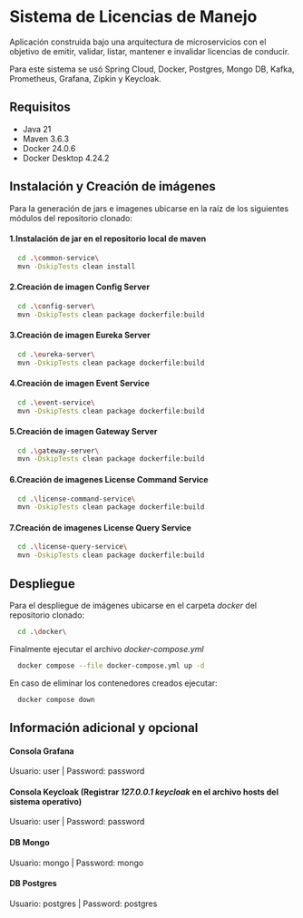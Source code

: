 # Sistema de Licencias de Manejo
Aplicación construida bajo una arquitectura de microservicios con
el objetivo de emitir, validar, listar, mantener e invalidar licencias de conducir.

Para este sistema se usó Spring Cloud, Docker, Postgres, Mongo DB, Kafka, Prometheus, Grafana, Zipkin y Keycloak.

## Requisitos
- Java 21
- Maven 3.6.3 
- Docker 24.0.6
- Docker Desktop 4.24.2

## Instalación y Creación de imágenes

Para la generación de jars e imagenes ubicarse en la raíz de los siguientes módulos del repositorio clonado:

#### 1.Instalación de jar en el repositorio local de maven
```bash
  cd .\common-service\
  mvn -DskipTests clean install
```
#### 2.Creación de imagen Config Server
```bash
  cd .\config-server\
  mvn -DskipTests clean package dockerfile:build
```
#### 3.Creación de imagen Eureka Server
```bash
  cd .\eureka-server\
  mvn -DskipTests clean package dockerfile:build
```
#### 4.Creación de imagen Event Service
```bash
  cd .\event-service\
  mvn -DskipTests clean package dockerfile:build
```
#### 5.Creación de imagen Gateway Server
```bash
  cd .\gateway-server\
  mvn -DskipTests clean package dockerfile:build
```
#### 6.Creación de imagenes License Command Service
```bash
  cd .\license-command-service\
  mvn -DskipTests clean package dockerfile:build
```
#### 7.Creación de imagenes License Query Service
```bash
  cd .\license-query-service\
  mvn -DskipTests clean package dockerfile:build
```
    
## Despliegue

Para el despliegue de imágenes ubicarse en el carpeta *docker* del repositorio clonado:

```bash
  cd .\docker\
```

Finalmente ejecutar el archivo *docker-compose.yml*

```bash
  docker compose --file docker-compose.yml up -d
```

En caso de eliminar los contenedores creados ejecutar:
```bash
  docker compose down
```

## Información adicional y opcional
#### Consola Grafana
Usuario: user | Password: password
#### Consola Keycloak (Registrar *127.0.0.1 keycloak* en el archivo hosts del sistema operativo)
Usuario: user | Password: password
#### DB Mongo
Usuario: mongo | Password: mongo
#### DB Postgres
Usuario: postgres | Password: postgres


